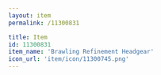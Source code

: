 ```yaml
---
layout: item
permalink: /11300831

title: Item
id: 11300831
item_name: 'Brawling Refinement Headgear'
icon_url: 'item/icon/11300745.png'
---
```

